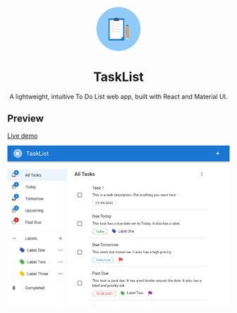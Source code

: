 <p align="center">
  <img width="100px" src="./github/logo.png" />
  <h1 align="center">TaskList</h1>
  <p align="center">A lightweight, intuitive To Do List web app, built with React and Material UI.</p>
</p>

<section>
  <h2>Preview</h2>
  <p><a href="https://jonrutter-tasklist.netlify.app/">Live demo</a></p>
  <img width="600px" src="./github/main.png" alt="Preview of TaskList" />
</section>
